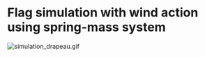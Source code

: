 # Flag simulation with wind action using spring-mass system

<!--
<p align=center>
  <a href="https://drive.google.com/uc?export=view&id=1kgJDsu6DCUpEpwD-lzDzUiwbHdRtBqB3">
    <img src="https://drive.google.com/uc?export=view&id=1kgJDsu6DCUpEpwD-lzDzUiwbHdRtBqB3" alt="simulation_drapeau.gif" style="width: 650px; max-width: 100%; height: auto" title="Click to enlarge picture" />
  </a>
</p>
-->

![simulation_drapeau.gif](simulation_drapeau.gif)
